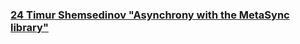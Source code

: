 ### [24 Timur Shemsedinov &quot;Asynchrony with the MetaSync library&quot;](https://www.youtube.com/watch?v=XRSxsw0Kgms)

